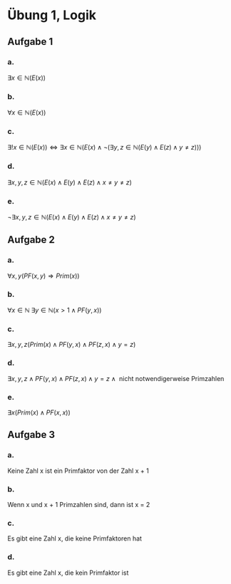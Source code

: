 # Übung 1, Logik

## Aufgabe 1

### a.

$\exists x \in \mathbb{N} (E(x))$

### b.

$\forall x \in \mathbb{N} (E(x))$

### c.

$\exists! x \in \mathbb{N} (E(x)) \Leftrightarrow \exists x \in \mathbb{N} (E(x) \land \lnot(\exists y,z \in \mathbb{N} (E(y) \land E(z) \land y \neq z)))$

### d.

$\exists x,y,z \in \mathbb{N} (E(x) \land E(y) \land E(z) \land x \neq y \neq z)$

### e.

$\lnot\exists x,y,z \in \mathbb{N} (E(x) \land E(y) \land E(z) \land x \neq y \neq z)$

## Aufgabe 2

### a.

$\forall x,y (PF(x,y) \Rightarrow Prim(x))$

### b.

$\forall x \in \mathbb{N} \; \exists y \in \mathbb{N} (x > 1 \land PF(y,x))$

### c.

$\exists x,y,z (Prim(x) \land PF(y,x) \land PF(z,x) \land y = z)$

### d.

$\exists x,y,z \land PF(y,x) \land PF(z,x) \land y = z \land \text{ nicht notwendigerweise Primzahlen}$

### e.

$\exists x(Prim(x) \land PF(x,x))$

## Aufgabe 3

### a.

Keine Zahl x ist ein Primfaktor von der Zahl x + 1

### b.

Wenn x und x + 1 Primzahlen sind, dann ist x = 2

### c.

Es gibt eine Zahl x, die keine Primfaktoren hat

### d.

Es gibt eine Zahl x, die kein Primfaktor ist
